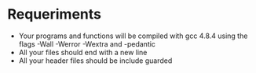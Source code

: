 # Requeriments

  - Your programs and functions will be compiled with gcc 4.8.4 using the flags -Wall -Werror -Wextra and -pedantic
  - All your files should end with a new line
  - All your header files should be include guarded
